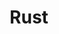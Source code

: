 ---
extends: _layouts.tag
title: Rust
description: A collection of Articles that include using the programming language Rust.
---